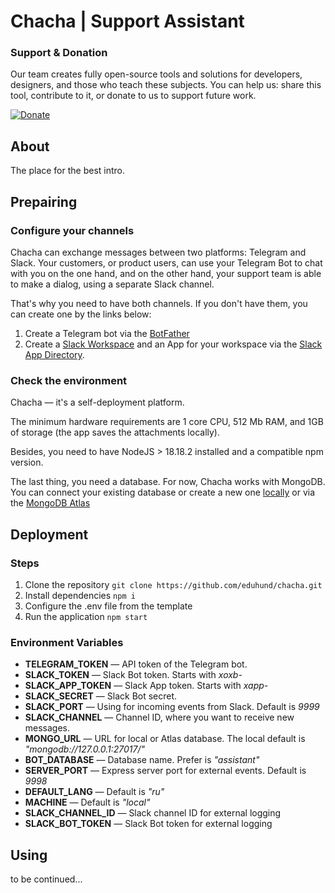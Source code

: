# Chacha | Support Assistant

### Support & Donation

Our team creates fully open-source tools and solutions for developers, designers, and those who teach these subjects. You can help us: share this tool, contribute to it, or donate to us to support future work. 

[![Donate](https://img.shields.io/badge/Donate-PayPal-green.svg)](https://www.paypal.com/donate/?hosted_button_id=7Z9A2PABQU584)

## About
The place for the best intro.

## Prepairing

### Configure your channels
Chacha can exchange messages between two platforms: Telegram and Slack. Your customers, or product users, can use your Telegram Bot to chat with you on the one hand, and on the other hand, your support team is able to make a dialog, using a separate Slack channel.

That's why you need to have both channels. If you don't have them, you can create one by the links below:

1. Create a Telegram bot via the [BotFather](https://t.me/BotFather)
2. Create a [Slack Workspace](https://slack.com/get-started#/createnew) and an App for your workspace via the [Slack App Directory](https://slack.com/apps).

### Check the environment
Chacha — it's a self-deployment platform.

The minimum hardware requirements are 1 core CPU, 512 Mb RAM, and 1GB of storage (the app saves the attachments locally).

Besides, you need to have NodeJS > 18.18.2 installed and a compatible npm version.

The last thing, you need a database. For now, Chacha works with MongoDB. You can connect your existing database or create a new one [locally](https://www.mongodb.com/docs/manual/installation/) or via the [MongoDB Atlas](https://www.mongodb.com/atlas)

## Deployment

### Steps
1. Clone the repository `git clone https://github.com/eduhund/chacha.git`
2. Install dependencies `npm i`
3. Configure the .env file from the template
4. Run the application `npm start`

### Environment Variables

* **TELEGRAM\_TOKEN** — API token of the Telegram bot.
* **SLACK\_TOKEN** — Slack Bot token. Starts with *xoxb-*
* **SLACK\_APP\_TOKEN** — Slack App token. Starts with *xapp-*
* **SLACK\_SECRET** — Slack Bot secret.
* **SLACK\_PORT** — Using for incoming events from Slack. Default is *9999*
* **SLACK\_CHANNEL** — Channel ID, where you want to receive new messages.
* **MONGO\_URL** — URL for local or Atlas database. The local default is *"mongodb://127.0.0.1:27017/"*
* **BOT\_DATABASE** — Database name. Prefer is *"assistant"*
* **SERVER_PORT** — Express server port for external events. Default is *9998*
* **DEFAULT\_LANG** — Default is *"ru"*
* **MACHINE** — Default is *"local"*
* **SLACK\_CHANNEL\_ID** — Slack channel ID for external logging
* **SLACK\_BOT\_TOKEN** — Slack Bot token for external logging

## Using
to be continued...